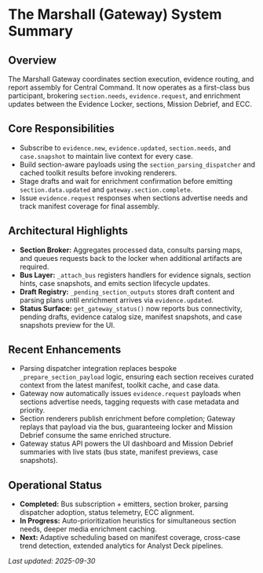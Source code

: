 ﻿# The Marshall (Gateway) System Summary

## Overview
The Marshall Gateway coordinates section execution, evidence routing, and report assembly for Central Command. It now operates as a first-class bus participant, brokering `section.needs`, `evidence.request`, and enrichment updates between the Evidence Locker, sections, Mission Debrief, and ECC.

## Core Responsibilities
- Subscribe to `evidence.new`, `evidence.updated`, `section.needs`, and `case.snapshot` to maintain live context for every case.
- Build section-aware payloads using the `section_parsing_dispatcher` and cached toolkit results before invoking renderers.
- Stage drafts and wait for enrichment confirmation before emitting `section.data.updated` and `gateway.section.complete`.
- Issue `evidence.request` responses when sections advertise needs and track manifest coverage for final assembly.

## Architectural Highlights
- **Section Broker:** Aggregates processed data, consults parsing maps, and queues requests back to the locker when additional artifacts are required.
- **Bus Layer:** `_attach_bus` registers handlers for evidence signals, section hints, case snapshots, and emits section lifecycle updates.
- **Draft Registry:** `_pending_section_outputs` stores draft content and parsing plans until enrichment arrives via `evidence.updated`.
- **Status Surface:** `get_gateway_status()` now reports bus connectivity, pending drafts, evidence catalog size, manifest snapshots, and case snapshots preview for the UI.

## Recent Enhancements
- Parsing dispatcher integration replaces bespoke `_prepare_section_payload` logic, ensuring each section receives curated context from the latest manifest, toolkit cache, and case data.
- Gateway now automatically issues `evidence.request` payloads when sections advertise needs, tagging requests with case metadata and priority.
- Section renderers publish enrichment before completion; Gateway replays that payload via the bus, guaranteeing locker and Mission Debrief consume the same enriched structure.
- Gateway status API powers the UI dashboard and Mission Debrief summaries with live stats (bus state, manifest previews, case snapshots).

## Operational Status
- **Completed:** Bus subscription + emitters, section broker, parsing dispatcher adoption, status telemetry, ECC alignment.
- **In Progress:** Auto-prioritization heuristics for simultaneous section needs, deeper media enrichment caching.
- **Next:** Adaptive scheduling based on manifest coverage, cross-case trend detection, extended analytics for Analyst Deck pipelines.

*Last updated: 2025-09-30*
